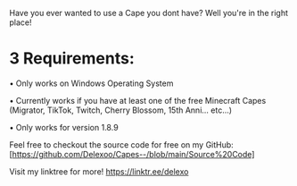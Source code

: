 Have you ever wanted to use a Cape you dont have? Well you're in the right place!
# 3 Requirements:

• Only works on Windows Operating System

• Currently works if you have at least one of the free Minecraft Capes (Migrator, TikTok, Twitch, Cherry Blossom, 15th Anni... etc...)

• Only works for version 1.8.9



Feel free to checkout the source code for free on my GitHub: [https://github.com/Delexoo/Capes--/blob/main/Source%20Code]

Visit my linktree for more! https://linktr.ee/delexo
